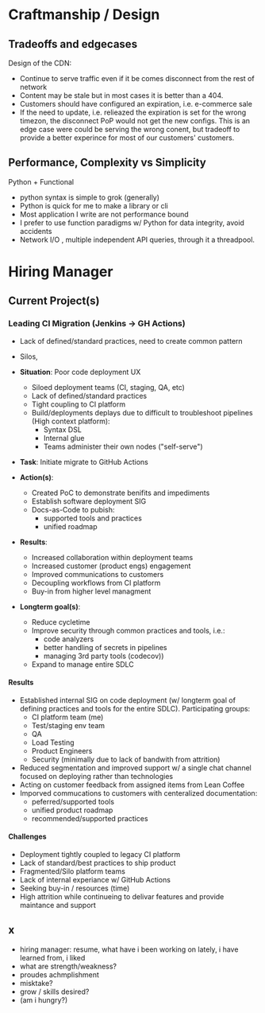 # Craftmanship / Design

## Tradeoffs and edgecases

Design of the CDN:

* Continue to serve traffic even if it be comes disconnect from the rest of network
* Content may be stale but in most cases it is better than a 404.
* Customers should have configured an expiration, i.e. e-commerce sale
* If the need to update, i.e. relieazed the expiration is set for the wrong timezon, the disconnect PoP would not get the new configs. This is an edge case were could be serving the wrong conent, but tradeoff to provide a better experince for most of our customers' customers.

## Performance, Complexity vs Simplicity

Python + Functional

* python syntax is simple to grok (generally)
* Python is quick for me to make a library or cli
* Most application I write are not performance bound
* I prefer to use function paradigms w/ Python for data integrity, avoid accidents
* Network I/O , multiple independent API queries, through it a threadpool.

# Hiring Manager

## Current Project(s)

### Leading CI Migration (Jenkins -> GH Actions)

- Lack of defined/standard practices, need to create common pattern
- Silos, 

- **Situation**: Poor code deployment UX
  - Siloed deployment teams (CI, staging, QA, etc)
  - Lack of defined/standard practices
  - Tight coupling to CI platform
  - Build/deployments deplays due to difficult to troubleshoot pipelines (High context platform):
      - Syntax DSL
      -  Internal glue
      - Teams administer their own nodes ("self-serve")
- **Task**: Initiate migrate to GitHub Actions
- **Action(s)**:
  - Created PoC to demonstrate benifits and impediments
  - Establish software deployment SIG
  - Docs-as-Code to pubish:
    - supported tools and practices
    - unified roadmap
- **Results**:
   - Increased collaboration within deployment teams
   - Increased customer (product engs) engagement
   - Improved communications to customers
   - Decoupling workflows from CI platform
   - Buy-in from higher level managment
 - **Longterm goal(s)**:
   - Reduce cycletime
   - Improve security through common practices and tools, i.e.:
     -  code analyzers
     - better handling of secrets in pipelines
     - managing 3rd party tools (codecov))
   - Expand to manage entire SDLC

#### Results

- Established internal SIG on code deployment
   (w/ longterm goal of defining practices and tools for the entire SDLC). Participating groups:
     - CI platform team (me)
     - Test/staging env team
     - QA
     - Load Testing
     - Product Engineers
     - Security (minimally due to lack of bandwith from attrition)
- Reduced segmentation and improved support w/ a single chat channel focused on deploying rather than technologies
- Acting on customer feedback from assigned items from Lean Coffee
- Imporved commucations to customers with centeralized documentation:
  - peferred/supported tools
  - unified product roadmap
  - recommended/supported practices

#### Challenges

- Deployment tightly coupled to legacy CI platform
- Lack of standard/best practices to ship product
- Fragmented/Silo platform teams
- Lack of internal experiance w/ GitHub Actions
- Seeking buy-in / resources (time)
- High attrition while continueing to delivar features and provide maintance and support




## x
- hiring manager: resume, what have i been working on lately, i have learned from, i liked  
- what are strength/weakness?  
- proudes achmplishment  
- misktake?  
- grow / skills desired?  
- (am i hungry?)
<!--stackedit_data:
eyJoaXN0b3J5IjpbMTg3NjkwMzEzNiwxOTExMDQyMTM0LDE4Mz
E3Mzg4NzQsMTI1NjM2NzU4OV19
-->